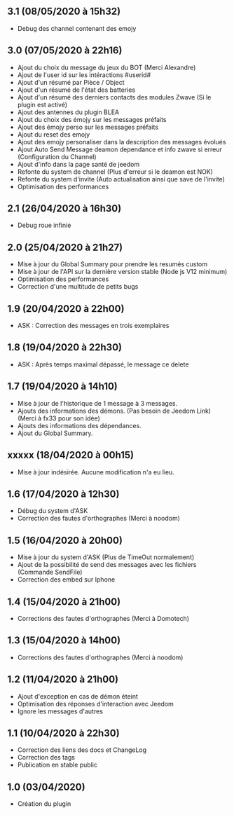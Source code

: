 ## 3.1 (08/05/2020 à 15h32)
- Debug des channel contenant des emojy

## 3.0 (07/05/2020 à 22h16)
- Ajout du choix du message du jeux du BOT (Merci Alexandre)
- Ajout de l'user id sur les intéractions #userid#
- Ajout d'un résumé par Pièce / Object
- Ajout d'un résumé de l'état des batteries
- Ajout d'un résumé des derniers contacts des modules Zwave (Si le plugin est activé)
- Ajout des antennes du plugin BLEA
- Ajout du choix des émojy sur les messages préfaits
- Ajout des émojy perso sur les messages préfaits
- Ajout du reset des emojy
- Ajout des emojy personaliser dans la description des messages évolués
- Ajout Auto Send Message deamon dependance et info zwave si erreur (Configuration du Channel)
- Ajout d'info dans la page santé de jeedom
- Refonte du system de channel (Plus d'erreur si le deamon est NOK)
- Refonte du system d'invite (Auto actualisation ainsi que save de l'invite)
- Optimisation des performances

## 2.1 (26/04/2020 à 16h30)
- Debug roue infinie

## 2.0 (25/04/2020 à 21h27)
- Mise à jour du Global Summary pour prendre les resumés custom
- Mise à jour de l'API sur la dernière version stable (Node js V12 minimum)
- Optimisation des performances
- Correction d'une multitude de petits bugs

## 1.9 (20/04/2020 à 22h00)
- ASK : Correction des messages en trois exemplaires

## 1.8 (19/04/2020 à 22h30)
- ASK : Après temps maximal dépassé, le message ce delete

## 1.7 (19/04/2020 à 14h10)
- Mise à jour de l'historique de 1 message à 3 messages.
- Ajouts des informations des démons. (Pas besoin de Jeedom Link) (Merci à fx33 pour son idée)
- Ajouts des informations des dépendances.
- Ajout du Global Summary.

## xxxxx (18/04/2020 à 00h15)
- Mise à jour indésirée. Aucune modification n'a eu lieu.

## 1.6 (17/04/2020 à 12h30)
- Débug du system d'ASK
- Correction des fautes d'orthographes (Merci à noodom)

## 1.5 (16/04/2020 à 20h00)
- Mise à jour du system d'ASK (Plus de TimeOut normalement)
- Ajout de la possibilité de send des messages avec les fichiers (Commande SendFile)
- Correction des embed sur Iphone

## 1.4 (15/04/2020 à 21h00)
- Corrections des fautes d'orthographes (Merci à Domotech)

## 1.3 (15/04/2020 à 14h00)
- Corrections des fautes d'orthographes (Merci à noodom)

## 1.2 (11/04/2020 à 21h00)

- Ajout d'exception en cas de démon éteint
- Optimisation des réponses d'interaction avec Jeedom
- Ignore les messages d'autres 

## 1.1 (10/04/2020 à 22h30)

- Correction des liens des docs et ChangeLog
- Correction des tags
- Publication en stable public

## 1.0 (03/04/2020)
- Création du plugin 
